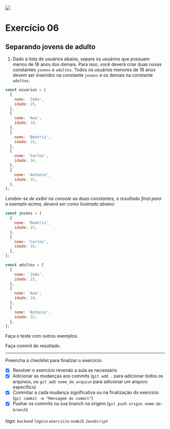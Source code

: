 ![](https://i.imgur.com/xG74tOh.png)

# Exercício 06

## Separando jovens de adulto

1. Dado a lista de usuários abaixo, separe os usuários que possuem menos de 18 anos dos demais. Para isso, você deverá criar duas novas constantes `jovens` e `adultos`. Todos os usuários menores de 18 anos devem ser inseridos na constante `jovens` e os demais na constante `adultos`.

```javascript
const usuarios = [
  {
    nome: 'João',
    idade: 25,
  },
  {
    nome: 'Ana',
    idade: 18,
  },
  {
    nome: 'Beatriz',
    idade: 15,
  },
  {
    nome: 'Carlos',
    idade: 16,
  },
  {
    nome: 'Antonio',
    idade: 32,
  },
];
```

_Lembre-se de exibir no console as duas constantes, o resultado final para o exemplo acima, deverá ser como ilustrado abaixo:_

```javascript
const jovens = [
  {
    nome: 'Beatriz',
    idade: 15,
  },
  {
    nome: 'Carlos',
    idade: 16,
  },
];
```

```javascript
const adultos = [
  {
    nome: 'João',
    idade: 25,
  },
  {
    nome: 'Ana',
    idade: 18,
  },
  {
    nome: 'Antonio',
    idade: 32,
  },
];
```

Faça o teste com outros exemplos.

Faça commit do resultado.

---

Preencha a checklist para finalizar o exercício:

- [x] Resolver o exercício revendo a aula se necessário
- [x] Adicionar as mudanças aos commits (`git add .` para adicionar todos os arquivos, ou `git add nome_do_arquivo` para adicionar um arquivo específico)
- [x] Commitar a cada mudança significativa ou na finalização do exercício (`git commit -m "Mensagem do commit"`)
- [x] Pushar os commits na sua branch na origem (`git push origin nome-da-branch`)

###### tags: `backend` `lógica` `exercício` `nodeJS` `JavaScript`
